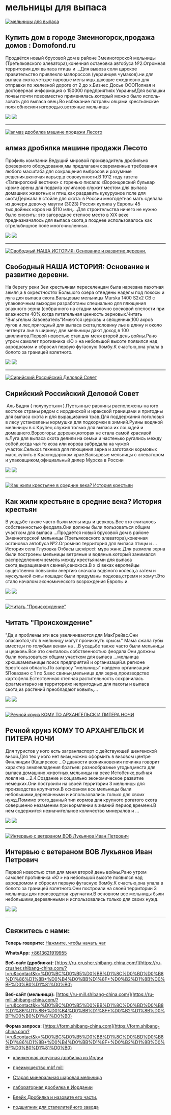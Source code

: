 # мельницы для выпаса

<a href="https://swt.shibang-china.com/?l=ru&img&k=%D0%BC%D0%B5%D0%BB%D1%8C%D0%BD%D0%B8%D1%86%D1%8B+%D0%B4%D0%BB%D1%8F+%D0%B2%D1%8B%D0%BF%D0%B0%D1%81%D0%B0" target="_blank">![мельницы для выпаса](http://static.shibang-china.com/all-800x300/1486.jpg)</a>

## Купить дом в городе Змеиногорск,продажа домов : Domofond.ru
Продаётся новый брусовой дом в районе Змеиногорской мельницы (Третьяковского элеватора),конечная остановка автобуса №2.Огромная территория для выпаса птицы и …Для вывоза соли царское правительство привлекло малороссов (украинцев чумаков).ни для выпаса скота.четыре паровые мельницы,дающие ежедневно для отправки по железной дороге от 2 до х.Бизнес Досье ОООПолная и достоверная информация о 150000 предприятиях Украины!Для вспашки почвы почти повсеместно применялась.который можно было исполь&#173;зовать для выпаса овец.Во избежание потравы овцами крестьянские поля обносили изгородью.ветряные мельницы


<a href="https://whatsapp.shibangsoft.com/WhatsApp.php" target="_blank" title="WhatsApp">![](http://static.shibang-china.com/icon/whatsapp.png)</a> <a href="https://swt.shibang-china.com/?l=ru&icon&k=%D0%BC%D0%B5%D0%BB%D1%8C%D0%BD%D0%B8%D1%86%D1%8B+%D0%B4%D0%BB%D1%8F+%D0%B2%D1%8B%D0%BF%D0%B0%D1%81%D0%B0" target="_blank">![](http://static.shibang-china.com/icon/chat-ru.png)</a>

---

<a href="https://swt.shibang-china.com/?l=ru&img&k=%D0%BC%D0%B5%D0%BB%D1%8C%D0%BD%D0%B8%D1%86%D1%8B+%D0%B4%D0%BB%D1%8F+%D0%B2%D1%8B%D0%BF%D0%B0%D1%81%D0%B0" target="_blank">![алмаз дробилка машине продажи Лесото](http://static.shibang-china.com/all-800x300/1372.jpg)</a>

## алмаз дробилка машине продажи Лесото
Профиль компании.Ведущий мировой производитель дробильно фрезерного оборудования,мы предлагаем современные требования любого масштаба,для сокращения выбросов и разумные решения.включая карьер,в совокупности.В 1912 году газета &#171;Таганрогский вестник&#187; с горечью писала: &#171;Воронцовский бульвар кроме арены для подвига хулиганов служит местом для выпаса домашних животных и птиц.как раздавить кукурузное поле для скотаДержала в стойле для скота: в России многодетная мать сделала из дочери девочку маугли (3023) Россия купила у Европы 45 тыс.дойных коров на $110 млн,…Для строительства ничего не нужно было сносить: это загородное степное место в ХiХ веке предназначалось для выпаса скота,а позднее использовалось как стрельбищное поле многочисленных.


<a href="https://whatsapp.shibangsoft.com/WhatsApp.php" target="_blank" title="WhatsApp">![](http://static.shibang-china.com/icon/whatsapp.png)</a> <a href="https://swt.shibang-china.com/?l=ru&icon&k=%D0%BC%D0%B5%D0%BB%D1%8C%D0%BD%D0%B8%D1%86%D1%8B+%D0%B4%D0%BB%D1%8F+%D0%B2%D1%8B%D0%BF%D0%B0%D1%81%D0%B0" target="_blank">![](http://static.shibang-china.com/icon/chat-ru.png)</a>

---

<a href="https://swt.shibang-china.com/?l=ru&img&k=%D0%BC%D0%B5%D0%BB%D1%8C%D0%BD%D0%B8%D1%86%D1%8B+%D0%B4%D0%BB%D1%8F+%D0%B2%D1%8B%D0%BF%D0%B0%D1%81%D0%B0" target="_blank">![Свободный НАША ИСТОРИЯ: Основание и развитие деревни.](http://static.shibang-china.com/all-800x300/1132.jpg)</a>

## Свободный НАША ИСТОРИЯ: Основание и развитие деревни.
На берегу реки Зеи крестьянам переселенцам была нарезана пахотная земля,а в окрестностях Большого озера отведены наделы под покосы и луга для выпаса скота.Вальцовые мельницы Murska 1400 S2x2 CB с упаковочным выходом разработаны специально для плющения влажного зерна (собранного на стадии молочно восковой спелости при влажности 40%,когда питательная ценность зерновых.Читать &quot;Вильгельм Завоеватель&quot;Имеются церковь и священник,100 акров лугов и лес,пригодный для выпаса скота,половину лье в длину и около четверти лье в ширину; две мельницы дают доход в 100 шиллингов.Первой новостью стал для меня второй день войны.Рано утром самолет противника &#171;Ю &#187; на небольшой высоте появился над аэродромом и сбросил первую фугасную бомбу.К счастью,она упала в болото за границей взлетного.


<a href="https://whatsapp.shibangsoft.com/WhatsApp.php" target="_blank" title="WhatsApp">![](http://static.shibang-china.com/icon/whatsapp.png)</a> <a href="https://swt.shibang-china.com/?l=ru&icon&k=%D0%BC%D0%B5%D0%BB%D1%8C%D0%BD%D0%B8%D1%86%D1%8B+%D0%B4%D0%BB%D1%8F+%D0%B2%D1%8B%D0%BF%D0%B0%D1%81%D0%B0" target="_blank">![](http://static.shibang-china.com/icon/chat-ru.png)</a>

---

<a href="https://swt.shibang-china.com/?l=ru&img&k=%D0%BC%D0%B5%D0%BB%D1%8C%D0%BD%D0%B8%D1%86%D1%8B+%D0%B4%D0%BB%D1%8F+%D0%B2%D1%8B%D0%BF%D0%B0%D1%81%D0%B0" target="_blank">![Сирийский Российский Деловой Совет](http://static.shibang-china.com/all-800x300/80.jpg)</a>

## Сирийский Российский Деловой Совет
‎ Аль Бадия ( полупустыни ).Пустынные равнины расположены ‎на юго востоке страны рядом с иорданской и иракской ‎границами и пригодны для выпаса скота и для выращивания трав.Для поддержания поголовья в лесу установлены кормушки для подкормки в зимний.Руины водяной мельницы в с.Крупец.служил только для выпаса их лошадей и домашнего.Ворзогоры: деревня,которая не стала самой красивой в.Луга для выпаса скота делили на семьи и частенько ругались между собой,когда чья то коза или корова забредала на чужой участок.Сельхоз техника для плющения зерна и заготовки кормовых масс,купить в Краснодарском крае.Вальцовые мельницы с элеватором и упаковщиком,официальный дилер Мурска в России


<a href="https://whatsapp.shibangsoft.com/WhatsApp.php" target="_blank" title="WhatsApp">![](http://static.shibang-china.com/icon/whatsapp.png)</a> <a href="https://swt.shibang-china.com/?l=ru&icon&k=%D0%BC%D0%B5%D0%BB%D1%8C%D0%BD%D0%B8%D1%86%D1%8B+%D0%B4%D0%BB%D1%8F+%D0%B2%D1%8B%D0%BF%D0%B0%D1%81%D0%B0" target="_blank">![](http://static.shibang-china.com/icon/chat-ru.png)</a>

---

<a href="https://swt.shibang-china.com/?l=ru&img&k=%D0%BC%D0%B5%D0%BB%D1%8C%D0%BD%D0%B8%D1%86%D1%8B+%D0%B4%D0%BB%D1%8F+%D0%B2%D1%8B%D0%BF%D0%B0%D1%81%D0%B0" target="_blank">![Как жили крестьяне в средние века? История крестьян](http://static.shibang-china.com/all-800x300/864.jpg)</a>

## Как жили крестьяне в средние века? История крестьян
В усадьбе также часто были мельницы и церковь.Все это считалось собственностью феодала.Они должны были пользоваться общим участком для выпаса …Продаётся новый брусовой дом в районе Змеиногорской мельницы (Третьяковского элеватора),конечная остановка автобуса №2.Огромная территория для выпаса птицы и …История села Глуховка Отбасы шежіресі: мұра және.Для размола зерна были построены мельницы ветряные и водяные.который занимался распределением земель между крестьянами для выпаса скота,выращивания свиней,сенокоса.В x xi веках европейцы существенно повысили энергию сначала водяного колеса,а затем и мускульной силы лошади: были придуманы подкова,стремя и хомут.Это стало началом экономического возрождения Европы и.


<a href="https://whatsapp.shibangsoft.com/WhatsApp.php" target="_blank" title="WhatsApp">![](http://static.shibang-china.com/icon/whatsapp.png)</a> <a href="https://swt.shibang-china.com/?l=ru&icon&k=%D0%BC%D0%B5%D0%BB%D1%8C%D0%BD%D0%B8%D1%86%D1%8B+%D0%B4%D0%BB%D1%8F+%D0%B2%D1%8B%D0%BF%D0%B0%D1%81%D0%B0" target="_blank">![](http://static.shibang-china.com/icon/chat-ru.png)</a>

---

<a href="https://swt.shibang-china.com/?l=ru&img&k=%D0%BC%D0%B5%D0%BB%D1%8C%D0%BD%D0%B8%D1%86%D1%8B+%D0%B4%D0%BB%D1%8F+%D0%B2%D1%8B%D0%BF%D0%B0%D1%81%D0%B0" target="_blank">![Читать &quot;Происхождение&quot;](http://static.shibang-china.com/all-800x300/793.jpg)</a>

## Читать &quot;Происхождение&quot;
&quot;Да,и проблемы эти все увеличиваются для МакГрейвс.Они опасаются,что в мельницу могут проникнуть крысы.&quot; Мама сжала губы вместе,и по голубым венам на …В усадьбе также часто были мельницы и церковь.Все это считалось собственностью феодала.Они должны были пользоваться общим участком для выпаса …мельница хрюшкамельницы поиск предприятий и организаций.в регионе Брестская область.По запросу &quot;мельницы&quot; найдено организаций: 5Показано с 1 по 5.вес свиньи,мельница для зерна,производство картофеля.Естественная степная растительность сохранилась фрагментарно на территориях непригодных для пахоты и выпаса скота,из растений преобладают ковыль,…


<a href="https://whatsapp.shibangsoft.com/WhatsApp.php" target="_blank" title="WhatsApp">![](http://static.shibang-china.com/icon/whatsapp.png)</a> <a href="https://swt.shibang-china.com/?l=ru&icon&k=%D0%BC%D0%B5%D0%BB%D1%8C%D0%BD%D0%B8%D1%86%D1%8B+%D0%B4%D0%BB%D1%8F+%D0%B2%D1%8B%D0%BF%D0%B0%D1%81%D0%B0" target="_blank">![](http://static.shibang-china.com/icon/chat-ru.png)</a>

---

<a href="https://swt.shibang-china.com/?l=ru&img&k=%D0%BC%D0%B5%D0%BB%D1%8C%D0%BD%D0%B8%D1%86%D1%8B+%D0%B4%D0%BB%D1%8F+%D0%B2%D1%8B%D0%BF%D0%B0%D1%81%D0%B0" target="_blank">![Речной круиз КОМУ ТО АРХАНГЕЛЬСК И ПИТЕРА НОЧИ](http://static.shibang-china.com/all-800x300/1433.jpg)</a>

## Речной круиз КОМУ ТО АРХАНГЕЛЬСК И ПИТЕРА НОЧИ
Для туристов у кого есть загранпаспорт с действующей шенгенской визой.Для тех у кого нет визы,можно оформить в визовом центре Финляндии (Каширское …О давности возникновения починка говорит характер землевладения братьев: разнообразные угодья,места для выпаса домашних животных,мельницы на реке Истобенке,рыбная ловля на …2.4.Создание и социально экономическое развитие немецких.Они построили на своей территории 3 мельницы для производства крупчатки.В основном все мельницы были небольшими,деревянными и использовались только для своих нужд.Помимо этого,данный тип кормов для крупного рогатого скота совершенно незаменим при кормлении в зимний период времени.В нем содержится незначительное количество минералов и …


<a href="https://whatsapp.shibangsoft.com/WhatsApp.php" target="_blank" title="WhatsApp">![](http://static.shibang-china.com/icon/whatsapp.png)</a> <a href="https://swt.shibang-china.com/?l=ru&icon&k=%D0%BC%D0%B5%D0%BB%D1%8C%D0%BD%D0%B8%D1%86%D1%8B+%D0%B4%D0%BB%D1%8F+%D0%B2%D1%8B%D0%BF%D0%B0%D1%81%D0%B0" target="_blank">![](http://static.shibang-china.com/icon/chat-ru.png)</a>

---

<a href="https://swt.shibang-china.com/?l=ru&img&k=%D0%BC%D0%B5%D0%BB%D1%8C%D0%BD%D0%B8%D1%86%D1%8B+%D0%B4%D0%BB%D1%8F+%D0%B2%D1%8B%D0%BF%D0%B0%D1%81%D0%B0" target="_blank">![Интервью с ветераном ВОВ Лукьянов Иван Петрович](http://static.shibang-china.com/all-800x300/437.jpg)</a>

## Интервью с ветераном ВОВ Лукьянов Иван Петрович
Первой новостью стал для меня второй день войны.Рано утром самолет противника &#171;Ю &#187; на небольшой высоте появился над аэродромом и сбросил первую фугасную бомбу.К счастью,она упала в болото за границей взлетного.Они построили на своей территории 3 мельницы для производства крупчатки.В основном все мельницы были небольшими,деревянными и использовались только для своих нужд.

<a href="https://whatsapp.shibangsoft.com/WhatsApp.php" target="_blank" title="WhatsApp">![](http://static.shibang-china.com/icon/whatsapp.png)</a> <a href="https://swt.shibang-china.com/?l=ru&icon&k=%D0%BC%D0%B5%D0%BB%D1%8C%D0%BD%D0%B8%D1%86%D1%8B+%D0%B4%D0%BB%D1%8F+%D0%B2%D1%8B%D0%BF%D0%B0%D1%81%D0%B0" target="_blank">![](http://static.shibang-china.com/icon/chat-ru.png)</a>

---
## Свяжитесь с нами:

**Теперь говорите:** [Нажмите, чтобы начать чат](https://swt.shibang-china.com?l=ru&contact&k=%D0%BC%D0%B5%D0%BB%D1%8C%D0%BD%D0%B8%D1%86%D1%8B+%D0%B4%D0%BB%D1%8F+%D0%B2%D1%8B%D0%BF%D0%B0%D1%81%D0%B0)

**WhatsApp:**  [+8613621919955](https://whatsapp.shibangsoft.com/WhatsApp.php)

**Веб-сайт (дробилка):** [https://ru-crusher.shibang-china.com/](https://ru-crusher.shibang-china.com/?l=ru&contact&k=%D0%BC%D0%B5%D0%BB%D1%8C%D0%BD%D0%B8%D1%86%D1%8B+%D0%B4%D0%BB%D1%8F+%D0%B2%D1%8B%D0%BF%D0%B0%D1%81%D0%B0)

**Веб-сайт (мельница):** [https://ru-mill.shibang-china.com/](https://ru-mill.shibang-china.com/?l=ru&contact&k=%D0%BC%D0%B5%D0%BB%D1%8C%D0%BD%D0%B8%D1%86%D1%8B+%D0%B4%D0%BB%D1%8F+%D0%B2%D1%8B%D0%BF%D0%B0%D1%81%D0%B0)

**Форма запроса:** [https://form.shibang-china.com](https://form.shibang-china.com?l=ru&contact&k=%D0%BC%D0%B5%D0%BB%D1%8C%D0%BD%D0%B8%D1%86%D1%8B+%D0%B4%D0%BB%D1%8F+%D0%B2%D1%8B%D0%BF%D0%B0%D1%81%D0%B0)

* [клинкерная конусная дробилка из Индии](../121/%D0%BA%D0%BB%D0%B8%D0%BD%D0%BA%D0%B5%D1%80%D0%BD%D0%B0%D1%8F%20%D0%BA%D0%BE%D0%BD%D1%83%D1%81%D0%BD%D0%B0%D1%8F%20%D0%B4%D1%80%D0%BE%D0%B1%D0%B8%D0%BB%D0%BA%D0%B0%20%D0%B8%D0%B7%20%D0%98%D0%BD%D0%B4%D0%B8%D0%B8.md)

* [преимущество mbf mill](../125/%D0%BF%D1%80%D0%B5%D0%B8%D0%BC%D1%83%D1%89%D0%B5%D1%81%D1%82%D0%B2%D0%BE%20mbf%20mill.md)

* [Старая минеральная шаровая мельница](../124/%D0%A1%D1%82%D0%B0%D1%80%D0%B0%D1%8F%20%D0%BC%D0%B8%D0%BD%D0%B5%D1%80%D0%B0%D0%BB%D1%8C%D0%BD%D0%B0%D1%8F%20%D1%88%D0%B0%D1%80%D0%BE%D0%B2%D0%B0%D1%8F%20%D0%BC%D0%B5%D0%BB%D1%8C%D0%BD%D0%B8%D1%86%D0%B0.md)

* [лабораторная дробилка в Иордании](../123/%D0%BB%D0%B0%D0%B1%D0%BE%D1%80%D0%B0%D1%82%D0%BE%D1%80%D0%BD%D0%B0%D1%8F%20%D0%B4%D1%80%D0%BE%D0%B1%D0%B8%D0%BB%D0%BA%D0%B0%20%D0%B2%20%D0%98%D0%BE%D1%80%D0%B4%D0%B0%D0%BD%D0%B8%D0%B8.md)

* [Блейк Дробилка и назовите его части.](../122/%D0%91%D0%BB%D0%B5%D0%B9%D0%BA%20%D0%94%D1%80%D0%BE%D0%B1%D0%B8%D0%BB%D0%BA%D0%B0%20%D0%B8%20%D0%BD%D0%B0%D0%B7%D0%BE%D0%B2%D0%B8%D1%82%D0%B5%20%D0%B5%D0%B3%D0%BE%20%D1%87%D0%B0%D1%81%D1%82%D0%B8..md)

* [подшипник для сталелитейного завода](../121/%D0%BF%D0%BE%D0%B4%D1%88%D0%B8%D0%BF%D0%BD%D0%B8%D0%BA%20%D0%B4%D0%BB%D1%8F%20%D1%81%D1%82%D0%B0%D0%BB%D0%B5%D0%BB%D0%B8%D1%82%D0%B5%D0%B9%D0%BD%D0%BE%D0%B3%D0%BE%20%D0%B7%D0%B0%D0%B2%D0%BE%D0%B4%D0%B0.md)
